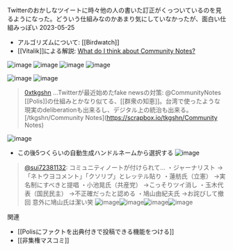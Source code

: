 
Twitterのおかしなツイートに時々他の人の書いた訂正がくっついているのを見るようになった。どういう仕組みなのかあまり気にしていなかったが、面白い仕組みっぽい 2023-05-25
- アルゴリズムについて: [[Birdwatch]]
- [[Vitalik]]による解説: [What do I think about Community Notes?](https://vitalik.eth.limo/general/2023/08/16/communitynotes.html)


![image](https://gyazo.com/8ab58f836eb0b1bc7dceff4b6fe55336/thumb/1000)
![image](https://gyazo.com/4151a81d58761bb0d2df5a7a49ffca62/thumb/1000)
![image](https://gyazo.com/3eabbaee7e0ad1f2c34915ad95fb9beb/thumb/1000)
![image](https://gyazo.com/99ebbe81f49f6ea966617f18d9ccedf5/thumb/1000)

![image](https://gyazo.com/611e1a17812ccdc6ccf395f2760a46e0/thumb/1000)
![image](https://gyazo.com/5e2d23f7a8fd53a21bf75d0446eb6c19/thumb/1000)

> [0xtkgshn](https://twitter.com/0xtkgshn/status/1661543733219971072/photo/1)  ...Twitterが最近始めたfake newsの対策:
>  @CommunityNotes
>   [[Polis]]の仕組みとかなり似てる、[[群衆の知恵]]。台湾で使ったような現実のdeliberationも出来るし、デジタル上の統治も出来る。
>  [/tkgshn/Community Notes](https://scrapbox.io/tkgshn/Community Notes)

![image](https://gyazo.com/06bc4cc658e677535fc14d54362dfb50/thumb/1000)
- この後5つくらいの自動生成ハンドルネームから選択する
![image](https://gyazo.com/134baaf913f274dd8f5fd5038b5ea1aa/thumb/1000)


> [@sui72381132](https://twitter.com/sui72381132/status/1682718061311426561?s=20): コミュニティノートが付けられて…
> ・ジャーナリスト
> →「ネトウヨコメント」「クソリプ」とレッテル貼り
> ・蓮舫氏（立憲）
> →実名制にすべきと提唱
> ・小池晃氏（共産党）
> →こっそりツイ消し
> ・玉木代表（国民民主）
> →不正確だったと認める
> ・鳩山由紀夫氏
> →お詫びして撤回
> 意外に鳩山氏は潔い笑
> ![image](https://pbs.twimg.com/media/F1o3JpmacAAM43R.jpg)![image](https://pbs.twimg.com/media/F1o3J1faYAUaRU7.jpg)![image](https://pbs.twimg.com/media/F1o3KACaEAAf-7P.jpg)![image](https://pbs.twimg.com/media/F1o3KLXaIAArElt.jpg)


関連
- [[Polisにファクトを出典付きで投稿できる機能をつける]]
- [[非集権マスコミ]]
